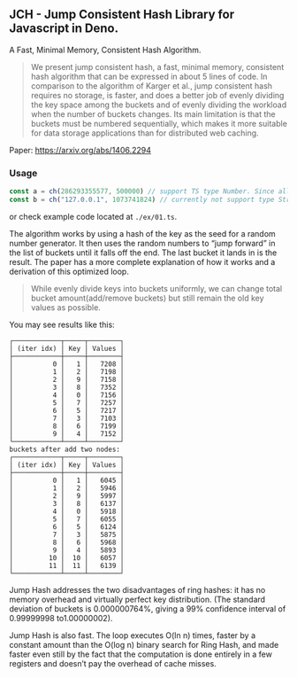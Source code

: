 ## JCH - Jump Consistent Hash Library for Javascript in Deno.

A Fast, Minimal Memory, Consistent Hash Algorithm.

> We present jump consistent hash, a fast, minimal memory, consistent hash
> algorithm that can be expressed in about 5 lines of code. In comparison to
> the algorithm of Karger et al., jump consistent hash requires no storage, is
> faster, and does a better job of evenly dividing the key space among the
> buckets and of evenly dividing the workload when the number of buckets
> changes. Its main limitation is that the buckets must be numbered
> sequentially, which makes it more suitable for data storage applications than
> for distributed web caching.

Paper: <https://arxiv.org/abs/1406.2294>

### Usage
```javascript
const a = ch(286293355577, 500000) // support TS type Number. Since all JS numbers are 64 bits floating number.
const b = ch("127.0.0.1", 1073741824) // currently not support type String yet. Maybe can port outputs to crc32 or bkdr in the future.
```
or check example code located at `./ex/01.ts`.

The algorithm works by using a hash of the key as the seed for a random number generator. It then uses the random numbers to “jump forward” in the list of buckets until it falls off the end. The last bucket it lands in is the result. The paper has a more complete explanation of how it works and a derivation of this optimized loop.

> While evenly divide keys into buckets uniformly, we can change total bucket amount(add/remove buckets) but still remain the old key values as possible.

You may see results like this:
```
┌────────────┬─────┬────────┐
│ (iter idx) │ Key │ Values │
├────────────┼─────┼────────┤
│          0 │   1 │   7208 │
│          1 │   2 │   7198 │
│          2 │   9 │   7158 │
│          3 │   8 │   7352 │
│          4 │   0 │   7156 │
│          5 │   7 │   7257 │
│          6 │   5 │   7217 │
│          7 │   3 │   7103 │
│          8 │   6 │   7199 │
│          9 │   4 │   7152 │
└────────────┴─────┴────────┘
buckets after add two nodes:
┌────────────┬─────┬────────┐
│ (iter idx) │ Key │ Values │
├────────────┼─────┼────────┤
│          0 │   1 │   6045 │
│          1 │   2 │   5946 │
│          2 │   9 │   5997 │
│          3 │   8 │   6137 │
│          4 │   0 │   5918 │
│          5 │   7 │   6055 │
│          6 │   5 │   6124 │
│          7 │   3 │   5875 │
│          8 │   6 │   5968 │
│          9 │   4 │   5893 │
│         10 │  10 │   6057 │
│         11 │  11 │   6139 │
└────────────┴─────┴────────┘
```

Jump Hash addresses the two disadvantages of ring hashes: it has no memory overhead and virtually perfect key distribution. (The standard deviation of buckets is 0.000000764%, giving a 99% confidence interval of 0.99999998 to1.00000002).

Jump Hash is also fast. The loop executes O(ln n) times, faster by a constant amount than the O(log n) binary search for Ring Hash, and made faster even still by the fact that the computation is done entirely in a few registers and doesn’t pay the overhead of cache misses.
